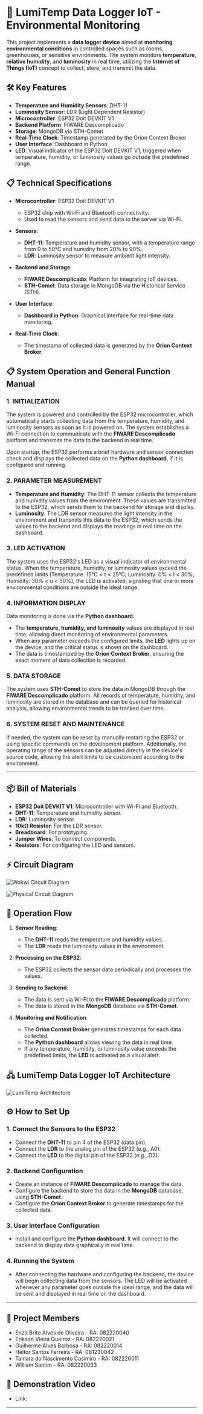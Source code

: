 # 🚀 LumiTemp Data Logger IoT - Environmental Monitoring

This project implements a **data logger device** aimed at **monitoring environmental conditions** in controlled spaces such as rooms, greenhouses, or sensitive environments. The system monitors **temperature**, **relative humidity**, and **luminosity** in real time, utilizing the **Internet of Things (IoT)** concept to collect, store, and transmit the data.

## 🛠️ Key Features

- **Temperature and Humidity Sensors**: DHT-11
- **Luminosity Sensor**: LDR (Light Dependent Resistor)
- **Microcontroller**: ESP32 Doit DEVKIT V1
- **Backend Platform**: FIWARE Descomplicado
- **Storage**: MongoDB via STH-Comet
- **Real-Time Clock**: Timestamp generated by the Orion Context Broker
- **User Interface**: Dashboard in Python
- **LED**: Visual indicator of the ESP32 Doit DEVKIT V1, triggered when temperature, humidity, or luminosity values go outside the predefined range.

## 📋 Technical Specifications

- **Microcontroller**: ESP32 Doit DEVKIT V1
  - ESP32 chip with Wi-Fi and Bluetooth connectivity.
  - Used to read the sensors and send data to the server via Wi-Fi.

- **Sensors**:
  - **DHT-11**: Temperature and humidity sensor, with a temperature range from 0 to 50°C and humidity from 20% to 90%.
  - **LDR**: Luminosity sensor to measure ambient light intensity.

- **Backend and Storage**:
  - **FIWARE Descomplicado**: Platform for integrating IoT devices.
  - **STH-Comet**: Data storage in MongoDB via the Historical Service (STH).

- **User Interface**:
  - **Dashboard in Python**: Graphical interface for real-time data monitoring.

- **Real-Time Clock**:
  - The timestamp of collected data is generated by the **Orion Context Broker**.

## 📋 System Operation and General Function Manual

### 1. INITIALIZATION

The system is powered and controlled by the ESP32 microcontroller, which automatically starts collecting data from the temperature, humidity, and luminosity sensors as soon as it is powered on. The system establishes a Wi-Fi connection to communicate with the **FIWARE Descomplicado** platform and transmits the data to the backend in real time.

Upon startup, the ESP32 performs a brief hardware and sensor connection check and displays the collected data on the **Python dashboard**, if it is configured and running.

### 2. PARAMETER MEASUREMENT

- **Temperature and Humidity**: The DHT-11 sensor collects the temperature and humidity values from the environment. These values are transmitted to the ESP32, which sends them to the backend for storage and display.
- **Luminosity**: The LDR sensor measures the light intensity in the environment and transmits this data to the ESP32, which sends the values to the backend and displays the readings in real time on the dashboard.

### 3. LED ACTIVATION

The system uses the ESP32's LED as a visual indicator of environmental status. When the temperature, humidity, or luminosity values exceed the predefined limits (Temperature: 15°C < t < 25°C; Luminosity: 0% < l < 30%; Humidity: 30% < u < 50%), the LED is activated, signaling that one or more environmental conditions are outside the ideal range.

### 4. INFORMATION DISPLAY

Data monitoring is done via the **Python dashboard**:

- The **temperature, humidity, and luminosity** values are displayed in real time, allowing direct monitoring of environmental parameters.
- When any parameter exceeds the configured limits, the **LED** lights up on the device, and the critical status is shown on the dashboard.
- The data is timestamped by the **Orion Context Broker**, ensuring the exact moment of data collection is recorded.

### 5. DATA STORAGE

The system uses **STH-Comet** to store the data in MongoDB through the **FIWARE Descomplicado** platform. All records of temperature, humidity, and luminosity are stored in the database and can be queried for historical analysis, allowing environmental trends to be tracked over time.

### 6. SYSTEM RESET AND MAINTENANCE

If needed, the system can be reset by manually restarting the ESP32 or using specific commands on the development platform. Additionally, the operating range of the sensors can be adjusted directly in the device's source code, allowing the alert limits to be customized according to the environment.

---

## 📦 Bill of Materials

- **ESP32 Doit DEVKIT V1**: Microcontroller with Wi-Fi and Bluetooth.
- **DHT-11**: Temperature and humidity sensor.
- **LDR**: Luminosity sensor.
- **10kΩ Resistor**: For the LDR sensor.
- **Breadboard**: For prototyping.
- **Jumper Wires**: To connect components.
- **Resistors**: For configuring the LED and sensors.

## ⚡ Circuit Diagram

![Wokwi Circuit Diagram](https://github.com/L1K3D/LumiTemp-V2/blob/main/Diagrama%20El%C3%A9trico%20Wokwi.png?raw=true)

![Physical Circuit Diagram](https://github.com/L1K3D/LumiTemp-V2/blob/main/Diagrama%20el%C3%A9trico%20F%C3%ADsico.jpg?raw=true)

## 🔄 Operation Flow

1. **Sensor Reading**:
   - The **DHT-11** reads the temperature and humidity values.
   - The **LDR** reads the luminosity values in the environment.
   
2. **Processing on the ESP32**:
   - The ESP32 collects the sensor data periodically and processes the values.

3. **Sending to Backend**:
   - The data is sent via Wi-Fi to the **FIWARE Descomplicado** platform.
   - The data is stored in the **MongoDB** database via **STH-Comet**.

4. **Monitoring and Notification**:
   - The **Orion Context Broker** generates timestamps for each data collected.
   - The **Python dashboard** allows viewing the data in real time.
   - If any temperature, humidity, or luminosity value exceeds the predefined limits, the **LED** is activated as a visual alert.

## 🖧 LumiTemp Data Logger IoT Architecture

![LumiTemp Architecture](https://github.com/L1K3D/LumiTemp-V2/blob/main/Arquitetura%20LumiTemp.jpeg?raw=true)

## ⚙️ How to Set Up

### 1. Connect the Sensors to the ESP32

- Connect the **DHT-11** to pin 4 of the ESP32 (data pin).
- Connect the **LDR** to the analog pin of the ESP32 (e.g., A0).
- Connect the **LED** to the digital pin of the ESP32 (e.g., D2).

### 2. Backend Configuration

- Create an instance of **FIWARE Descomplicado** to manage the data.
- Configure the backend to store the data in the **MongoDB** database, using **STH-Comet**.
- Configure the **Orion Context Broker** to generate timestamps for the collected data.

### 3. User Interface Configuration

- Install and configure the **Python dashboard**. It will connect to the backend to display data graphically in real time.

### 4. Running the System

- After connecting the hardware and configuring the backend, the device will begin collecting data from the sensors. The LED will be activated whenever any parameter goes outside the ideal range, and the data will be sent and displayed in real time on the dashboard.

---

## 🤝 Project Members

- Enzo Brito Alves de Oliveira - RA: 082220040
- Erikson Vieira Queiroz - RA: 082220021
- Guilherme Alves Barbosa - RA: 082220014
- Heitor Santos Ferreira - RA: 081230042
- Tainara do Nascimento Casimiro - RA: 082220011
- William Santim - RA: 082220033

## 🎥 Demonstration Video

- Link: 

---
